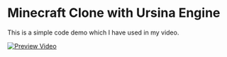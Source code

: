 # Minecraft Clone with Ursina Engine
This is a simple code demo which I have used in my video.

[![Preview Video](https://img.youtube.com/vi/xpD8fbRQmpU/0.jpg)](https://www.youtube.com/watch?v=xpD8fbRQmpU)
